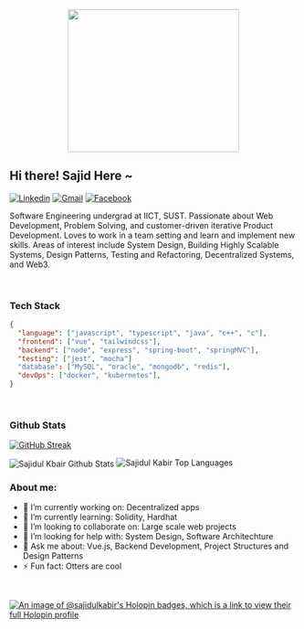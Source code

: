 <p align="center">
<img src="https://user-images.githubusercontent.com/53114757/186635038-9a8fc243-a75c-471c-8e2c-310ec84f1ed2.gif" width="300" height="250"/>
</p>

## Hi there! Sajid Here ~
[![Linkedin](https://img.shields.io/badge/-LinkedIn-blue?style=flat&logo=Linkedin&logoColor=white)](https://www.linkedin.com/in/sajidul-kabir-748b57211/)
[![Gmail](https://img.shields.io/badge/-Gmail-c14438?style=flat&logo=Gmail&logoColor=white)](mailto:sajiudulkabiradib@gmail.com?subject=From%20GitHub&&body=Hi,%20there.%20Found%20you%20on%20GitHub!%20Let's%20talk%20about...)
[![Facebook](https://img.shields.io/badge/-Facebook-blue?style=flat&logo=Facebook&logoColor=white)](https://www.facebook.com/sajidulkabir.adib/)

Software Engineering undergrad at IICT, SUST. Passionate about Web Development, Problem Solving, and customer-driven iterative Product Development. Loves to work in a team setting and learn and implement new skills. Areas of interest include System Design, Building Highly Scalable Systems, Design Patterns, Testing and Refactoring, Decentralized Systems, and Web3.

<br>


### Tech Stack

```json
{
  "language": ["javascript", "typescript", "java", "c++", "c"],
  "frontend": ["vue", "tailwindcss"],
  "backend": ["node", "express", "spring-boot", "springMVC"],
  "testing": ["jest", "mocha"]
  "database": ["MySQL", "oracle", "mongodb", "redis"],
  "devOps": ["docker", "kubernetes"],
}
```

</br>

### Github Stats


[![GitHub Streak](http://github-readme-streak-stats.herokuapp.com?user=sajidul-kabir&theme=radical&background=0A0A0A&stroke=CDB4DB&ring=CDB4DB&currStreakNum=D3D3D3&sideNums=D3D3D3&dates=CDB4DB)](https://git.io/streak-stats)
<br />

<img align="center" src="https://github-readme-stats.vercel.app/api?username=sajidul-kabir&include_all_commits=true&count_private=true&show_icons=true&line_height=30&title_color=CDB4DB&icon_color=CDB4DB&text_color=D3D3D3&bg_color=0A0A0A" alt="Sajidul Kbair Github Stats">


<img src="https://github-readme-stats.vercel.app/api/top-langs/?username=sajidul-kabir&layout=compact&theme=dark&bg_color=0A0A0A" alt="Sajidul Kabir Top Languages"/>
<br />


### About me:
- 🔭 I’m currently working on: Decentralized apps
- 🌱 I’m currently learning: Solidity, Hardhat
- 👯 I’m looking to collaborate on: Large scale web projects
- 🤔 I’m looking for help with: System Design, Software Architechture
- 💬 Ask me about: Vue.js, Backend Development, Project Structures and Design Patterns
- ⚡ Fun fact: Otters are cool
<br />

[![An image of @sajidulkabir's Holopin badges, which is a link to view their full Holopin profile](https://holopin.me/sajidulkabir)](https://holopin.io/@sajidulkabir)
